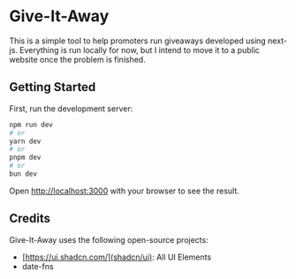 # Give-It-Away
This is a simple tool to help promoters run giveaways developed using next-js. Everything is run locally for now, but I intend to move it to a public website
once the problem is finished. 

## Getting Started

First, run the development server:

```bash
npm run dev
# or
yarn dev
# or
pnpm dev
# or
bun dev
```

Open [http://localhost:3000](http://localhost:3000) with your browser to see the result.

## Credits
Give-It-Away uses the following open-source projects:

- [https://ui.shadcn.com/](shadcn/ui): All UI Elements
- date-fns

